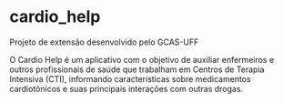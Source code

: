 # cardio_help
Projeto de extensão desenvolvido pelo GCAS-UFF

O Cardio Help é um aplicativo com o objetivo de auxiliar enfermeiros e outros profissionais de saúde que trabalham em Centros de Terapia Intensiva (CTI), informando características sobre medicamentos cardiotônicos e suas principais interações com outras drogas.

